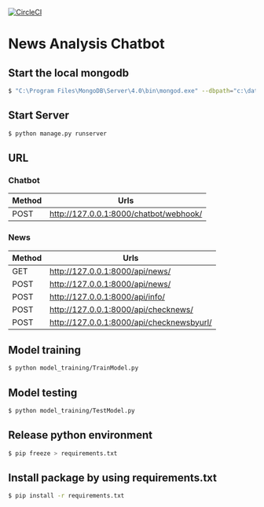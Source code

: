 [![CircleCI](https://circleci.com/gh/chiksumwong/news_analysis_chatbot.svg?style=svg)](https://circleci.com/gh/chiksumwong/news_analysis_chatbot)
# News Analysis Chatbot

## Start the local mongodb
```sh
$ "C:\Program Files\MongoDB\Server\4.0\bin\mongod.exe" --dbpath="c:\data\db"
```

## Start Server
```sh
$ python manage.py runserver
```

## URL
### Chatbot
| Method | Urls                                   |
| ------ | -------------------------------------- |
| POST   | http://127.0.0.1:8000/chatbot/webhook/ |

### News
| Method | Urls                                      |
| ------ | ----------------------------------------- |
| GET    | http://127.0.0.1:8000/api/news/           |
| POST   | http://127.0.0.1:8000/api/news/           |
| POST   | http://127.0.0.1:8000/api/info/           |
| POST   | http://127.0.0.1:8000/api/checknews/      |
| POST   | http://127.0.0.1:8000/api/checknewsbyurl/ |


## Model training
```sh
$ python model_training/TrainModel.py

```

## Model testing
```sh
$ python model_training/TestModel.py

```

## Release python environment
```sh
$ pip freeze > requirements.txt
```

## Install package by using requirements.txt
```sh
$ pip install -r requirements.txt
```